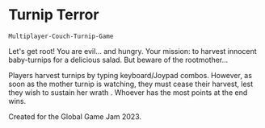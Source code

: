 # Turnip Terror

`Multiplayer-Couch-Turnip-Game` 

Let's get root! You are evil... and hungry. Your mission: to harvest innocent baby-turnips for a delicious salad. But beware of the rootmother...

Players harvest turnips by typing keyboard/Joypad combos. However, as soon as the mother turnip is watching, they must cease their harvest, lest they wish to sustain her wrath . Whoever has the most points at the end wins.

Created for the Global Game Jam 2023.
